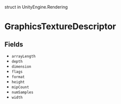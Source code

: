 struct in UnityEngine.Rendering
# GraphicsTextureDescriptor

## Fields
- `arrayLength`
- `depth`
- `dimension`
- `flags`
- `format`
- `height`
- `mipCount`
- `numSamples`
- `width`

